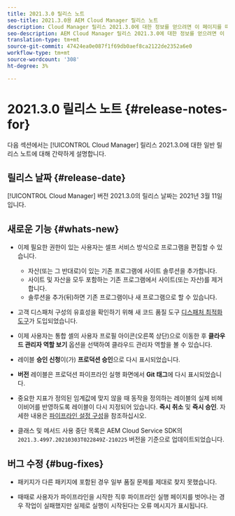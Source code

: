 ```yaml
---
title: 2021.3.0 릴리스 노트
seo-title: 2021.3.0용 AEM Cloud Manager 릴리스 노트
description: Cloud Manager 릴리스 2021.3.0에 대한 정보를 얻으려면 이 페이지를 따르십시오.
seo-description: AEM Cloud Manager 릴리스 2021.3.0에 대한 정보를 얻으려면 이 페이지를 따르십시오.
translation-type: tm+mt
source-git-commit: 47424ea0e087f1f69db0aef8ca2122de2352a6e0
workflow-type: tm+mt
source-wordcount: '308'
ht-degree: 3%

---
```


# 2021.3.0 릴리스 노트 {#release-notes-for}

다음 섹션에서는 [!UICONTROL Cloud Manager] 릴리스 2021.3.0에 대한 일반 릴리스 노트에 대해 간략하게 설명합니다.

## 릴리스 날짜 {#release-date}

[!UICONTROL Cloud Manager] 버전 2021.3.0의 릴리스 날짜는 2021년 3월 11일입니다.

## 새로운 기능 {#whats-new}

* 이제 필요한 권한이 있는 사용자는 셀프 서비스 방식으로 프로그램을 편집할 수 있습니다.

   * 자산(또는 그 반대로)이 있는 기존 프로그램에 사이트 솔루션을 추가합니다.
   * 사이트 및 자산을 모두 포함하는 기존 프로그램에서 사이트(또는 자산)를 제거합니다.
   * 솔루션을 추가(뒤)하면 기존 프로그램이나 새 프로그램으로 할 수 있습니다.

* 고객 디스패처 구성의 유효성을 확인하기 위해 새 코드 품질 도구 [디스패처 최적화 도구](https://experienceleague.adobe.com/docs/experience-manager-cloud-manager/using/how-to-use/custom-code-quality-rules.html?lang=en#dispatcher-optimization-tool-rules)가 도입되었습니다.

* 이제 사용자는 통합 셸의 사용자 프로필 아이콘(오른쪽 상단)으로 이동한 후 **클라우드 관리자 역할 보기** 옵션을 선택하여 클라우드 관리자 역할을 볼 수 있습니다.

* 레이블 **승인 신청**&#x200B;이(가) **프로덕션 승인**&#x200B;으로 다시 표시되었습니다.

* **버전** 레이블은 프로덕션 파이프라인 실행 화면에서 **Git 태그**&#x200B;에 다시 표시되었습니다.

* 중요한 지표가 정의된 임계값에 맞지 않을 때 동작을 정의하는 레이블의 실제 비헤이비어를 반영하도록 레이블이 다시 지정되어 있습니다. **즉시 취소** 및 **즉시 승인**. 자세한 내용은 [파이프라인 설정 구성](https://experienceleague.adobe.com/docs/experience-manager-cloud-manager/using/how-to-use/configuring-pipeline.html?lang=en#configuring-the-pipeline-settings-from-cloud-manager)을 참조하십시오.

* 클래스 및 메서드 사용 중단 목록은 AEM Cloud Service SDK의 `2021.3.4997.20210303T022849Z-210225` 버전을 기준으로 업데이트되었습니다.

## 버그 수정 {#bug-fixes}

* 패키지가 다른 패키지에 포함된 경우 일부 품질 문제를 제대로 찾지 못했습니다.

* 때때로 사용자가 파이프라인을 시작한 직후 파이프라인 실행 페이지를 벗어나는 경우 작업이 실패했지만 실제로 실행이 시작된다는 오류 메시지가 표시됩니다.
